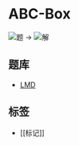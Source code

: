 # ABC-Box

![题](http://wiki.logic-masters.de/images/7/74/Abc-box-A150px.png) ->
![解](http://wiki.logic-masters.de/images/a/ad/Abc-box-L150px.png)

## 题库

- [LMD](https://logic-masters.de/Raetselportal/Suche/erweitert.php?tag_id=1311)

## 标签

- [[标记]]
